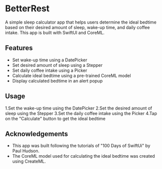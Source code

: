 # BetterRest
A simple sleep calculator app that helps users determine the ideal bedtime based on their desired amount of sleep, wake-up time, and daily coffee intake. This app is built with SwiftUI and CoreML.

## Features
- Set wake-up time using a DatePicker
- Set desired amount of sleep using a Stepper
- Set daily coffee intake using a Picker
- Calculate ideal bedtime using a pre-trained CoreML model
- Display calculated bedtime in an alert popup

## Usage
1.Set the wake-up time using the DatePicker
2.Set the desired amount of sleep using the Stepper
3.Set the daily coffee intake using the Picker
4.Tap on the "Calculate" button to get the ideal bedtime

## Acknowledgements
- This app was built following the tutorials of "100 Days of SwiftUi" by Paul Hudson.
- The CoreML model used for calculating the ideal bedtime was created using CreateML.
